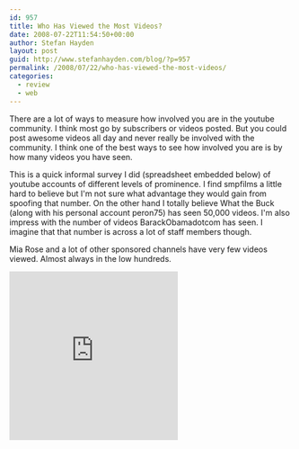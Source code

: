 ```yaml
---
id: 957
title: Who Has Viewed the Most Videos?
date: 2008-07-22T11:54:50+00:00
author: Stefan Hayden
layout: post
guid: http://www.stefanhayden.com/blog/?p=957
permalink: /2008/07/22/who-has-viewed-the-most-videos/
categories:
  - review
  - web
---
```

There are a lot of ways to measure how involved you are in the youtube community. I think most go by subscribers or videos posted. But you could post awesome videos all day and never really be involved with the community. I think one of the best ways to see how involved you are is by how many videos you have seen.

This is a quick informal survey I did (spreadsheet embedded below) of youtube accounts of different levels of prominence. I find smpfilms a little hard to believe but I'm not sure what advantage they would gain from spoofing that number. On the other hand I totally believe What the Buck (along with his personal account peron75) has seen 50,000 videos. I'm also impress with the number of videos BarackObamadotcom has seen. I imagine that that number is across a lot of staff members though.

Mia Rose and a lot of other sponsored channels have very few videos viewed. Almost always in the low hundreds.

<iframe width='300' height='300' frameborder='0' src='http://spreadsheets.google.com/pub?key=pu1AA3dJhGYi4S_Pb2tiyIA&output=html&widget=true'></iframe>